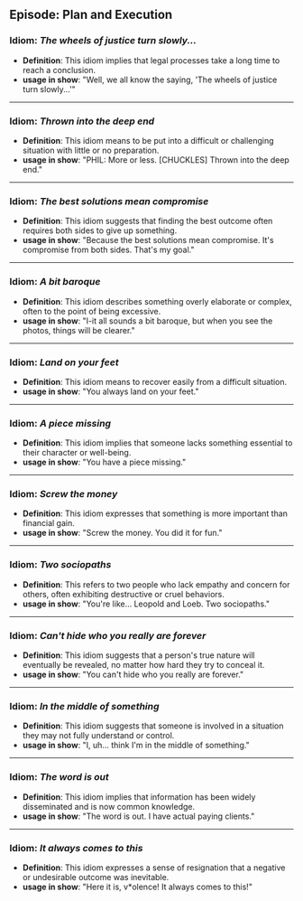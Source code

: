 ## Episode: Plan and Execution

### Idiom: *The wheels of justice turn slowly...*
- **Definition**: This idiom implies that legal processes take a long time to reach a conclusion.
- **usage in show**: "Well, we all know the saying, 'The wheels of justice turn slowly...'"
---

### Idiom: *Thrown into the deep end*
- **Definition**: This idiom means to be put into a difficult or challenging situation with little or no preparation.
- **usage in show**: "PHIL: More or less. [CHUCKLES] Thrown into the deep end."
---

### Idiom: *The best solutions mean compromise*
- **Definition**: This idiom suggests that finding the best outcome often requires both sides to give up something.
- **usage in show**: "Because the best solutions mean compromise. It's compromise from both sides. That's my goal."
---

### Idiom: *A bit baroque*
- **Definition**: This idiom describes something overly elaborate or complex, often to the point of being excessive.
- **usage in show**: "I-it all sounds a bit baroque, but when you see the photos, things will be clearer."
---

### Idiom: *Land on your feet*
- **Definition**: This idiom means to recover easily from a difficult situation.
- **usage in show**: "You always land on your feet."
---

### Idiom: *A piece missing*
- **Definition**: This idiom implies that someone lacks something essential to their character or well-being. 
- **usage in show**: "You have a piece missing."
---

### Idiom: *Screw the money*
- **Definition**: This idiom expresses that something is more important than financial gain. 
- **usage in show**: "Screw the money. You did it for fun." 
---

### Idiom: *Two sociopaths*
- **Definition**: This refers to two people who lack empathy and concern for others, often exhibiting destructive or cruel behaviors.
- **usage in show**: "You're like... Leopold and Loeb. Two sociopaths." 
---

### Idiom: *Can't hide who you really are forever*
- **Definition**: This idiom suggests that a person's true nature will eventually be revealed, no matter how hard they try to conceal it.
- **usage in show**: "You can't hide who you really are forever."
---

### Idiom: *In the middle of something*
- **Definition**: This idiom suggests that someone is involved in a situation they may not fully understand or control. 
- **usage in show**: "I, uh... think I'm in the middle of something."
---

### Idiom: *The word is out*
- **Definition**: This idiom implies that information has been widely disseminated and is now common knowledge.
- **usage in show**: "The word is out. I have actual paying clients."
---

### Idiom: *It always comes to this*
- **Definition**: This idiom expresses a sense of resignation that a negative or undesirable outcome was inevitable. 
- **usage in show**: "Here it is, v*olence! It always comes to this!" 

